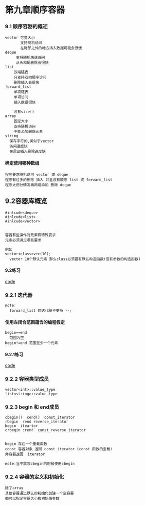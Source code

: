 # 第九章顺序容器
### 9.1 顺序容器的概述
```
vector 可变大小
       支持随机访问
       在尾部之外的地方插入数据可能会很慢
deque  
     支持随机快速访问
     从头和尾删除会很快
list
    双端链表
    只支持双向顺序访问
    删除插入会很快
forward_list
    单项链表
    单项访问
    插入数据很快

    没有size() 
array
    固定大小
    支持随机访问
    不能添加删除元素
string
  保存字符的,类似于vector
  访问速度快
  在尾部插入删除速度快
```
#### 确定使用哪种数组
```
程序要求随机访问 vector 或 deque
程序有过多的删除 插入 并且没有顺序 list 或 forward_list
程序大部分情况再两端添加 删除 deque
```
## 9.2容器库概览
```
#inlcude<deque>
#inlcude<list>
#inlcude<vector>


容器有些操作对元素有特殊要求
元素必须满足哪些要求

例如
vector<class>vec(10);
  vector 10个默认元素 那么class必须要有默认构造函数(没有参数的构造函数)

```
#### 9.2练习
[code](./codes/chapter9/9_2.cpp)
### 9.2.1 迭代器
```
note:
  forward_list 的迭代器不支持 --;
```
#### 使用左闭合范围蕴含的编程假定
```
begin==end
  范围为空
begin!=end 范围至少一个元素

```
#### 9.2.1练习
[code](./codes/chapter9/9_2_1.cpp)

### 9.2.2 容器类型成员
```
vector<int>::value_type
list<string>::value_type
```
### 9.2.3 begin 和 end成员
```
cbegin()  cend()  const_iterator
rbegin  rend reverse_iterator
begin  iteartor
crbegin crend  const_reverse_iterator


begin 存在一个重载函数
const 容器对象 返回 const_iterator (const 函数的重载)
非容器返回  iterator

note:当不需写cbegin的时候使用cbegin
```
### 9.2.4 容器的定义和初始化
```
除了array
其他容器通过默认的初始化创建一个空容器
都可以指定容器大小和初始值参数


```

